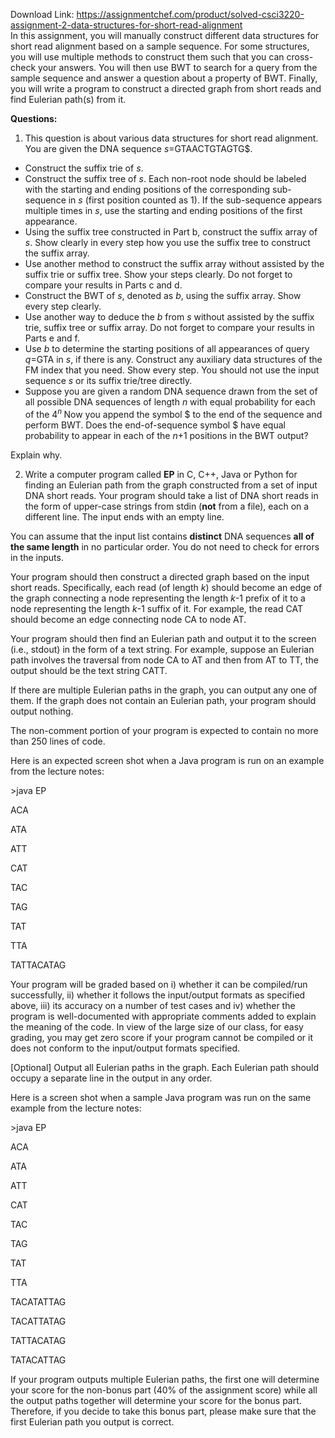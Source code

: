 Download Link: https://assignmentchef.com/product/solved-csci3220-assignment-2-data-structures-for-short-read-alignment
<br>
In this assignment, you will manually construct different data structures for short read alignment based on a sample sequence. For some structures, you will use multiple methods to construct them such that you can cross-check your answers. You will then use BWT to search for a query from the sample sequence and answer a question about a property of BWT. Finally, you will write a program to construct a directed graph from short reads and find Eulerian path(s) from it.

<strong>Questions: </strong>

<ol>

 <li>This question is about various data structures for short read alignment. You are given the DNA sequence <em>s</em>=GTAACTGTAGTG$.</li>

</ol>

<ul>

 <li>Construct the suffix trie of <em>s</em>.</li>

 <li>Construct the suffix tree of <em>s</em>. Each non-root node should be labeled with the starting and ending positions of the corresponding sub-sequence in <em>s</em> (first position counted as 1). If the sub-sequence appears multiple times in <em>s</em>, use the starting and ending positions of the first appearance.</li>

 <li>Using the suffix tree constructed in Part b, construct the suffix array of <em>s</em>. Show clearly in every step how you use the suffix tree to construct the suffix array.</li>

 <li>Use another method to construct the suffix array without assisted by the suffix trie or suffix tree. Show your steps clearly. Do not forget to compare your results in Parts c and d.</li>

 <li>Construct the BWT of <em>s</em>, denoted as <em>b</em>, using the suffix array. Show every step clearly.</li>

 <li>Use another way to deduce the <em>b</em> from <em>s</em> without assisted by the suffix trie, suffix tree or suffix array. Do not forget to compare your results in Parts e and f.</li>

 <li>Use <em>b</em> to determine the starting positions of all appearances of query <em>q</em>=GTA in <em>s</em>, if there is any. Construct any auxiliary data structures of the FM index that you need. Show every step. You should not use the input sequence <em>s</em> or its suffix trie/tree directly.</li>

 <li>Suppose you are given a random DNA sequence drawn from the set of all possible DNA sequences of length <em>n</em> with equal probability for each of the 4<em><sup>n </sup></em> Now you append the symbol $ to the end of the sequence and perform BWT. Does the end-of-sequence symbol $ have equal probability to appear in each of the <em>n</em>+1 positions in the BWT output?</li>

</ul>

Explain why.




<ol start="2">

 <li>Write a computer program called <strong>EP</strong> in C, C++, Java or Python for finding an Eulerian path from the graph constructed from a set of input DNA short reads. Your program should take a list of DNA short reads in the form of upper-case strings from stdin (<strong>not</strong> from a file), each on a different line. The input ends with an empty line.</li>

</ol>

You can assume that the input list contains <strong>distinct</strong> DNA sequences <strong>all of the same length</strong> in no particular order. You do not need to check for errors in the inputs.

Your program should then construct a directed graph based on the input short reads. Specifically, each read (of length <em>k</em>) should become an edge of the graph connecting a node representing the length <em>k</em>-1 prefix of it to a node representing the length <em>k</em>-1 suffix of it. For example, the read CAT should become an edge connecting node CA to node AT.

Your program should then find an Eulerian path and output it to the screen (i.e., stdout) in the form of a text string. For example, suppose an Eulerian path involves the traversal from node CA to AT and then from AT to TT, the output should be the text string CATT.

If there are multiple Eulerian paths in the graph, you can output any one of them. If the graph does not contain an Eulerian path, your program should output nothing.

The non-comment portion of your program is expected to contain no more than 250 lines of code.

Here is an expected screen shot when a Java program is run on an example from the lecture notes:

&gt;java EP

ACA

ATA

ATT

CAT

TAC

TAG

TAT

TTA




TATTACATAG




Your program will be graded based on i) whether it can be compiled/run successfully, ii) whether it follows the input/output formats as specified above, iii) its accuracy on a number of test cases and iv) whether the program is well-documented with appropriate comments added to explain the meaning of the code. In view of the large size of our class, for easy grading, you may get zero score if your program cannot be compiled or it does not conform to the input/output formats specified.

[Optional] Output all Eulerian paths in the graph. Each Eulerian path should occupy a separate line in the output in any order.

Here is a screen shot when a sample Java program was run on the same example from the lecture notes:

&gt;java EP

ACA

ATA

ATT

CAT

TAC

TAG

TAT

TTA




TACATATTAG

TACATTATAG

TATTACATAG

TATACATTAG

If your program outputs multiple Eulerian paths, the first one will determine your score for the non-bonus part (40% of the assignment score) while all the output paths together will determine your score for the bonus part. Therefore, if you decide to take this bonus part, please make sure that the first Eulerian path you output is correct.